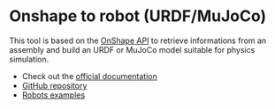 # Onshape to robot (URDF/MuJoCo)

This tool is based on the [OnShape API](https://dev-portal.onshape.com/) to retrieve
informations from an assembly and build an URDF or MuJoCo model suitable for physics
simulation.

* Check out the [official documentation](https://onshape-to-robot.readthedocs.io/)
* [GitHub repository](https://github.com/rhoban/onshape-to-robot/)
* [Robots examples](https://github.com/rhoban/onshape-to-robot-examples)

